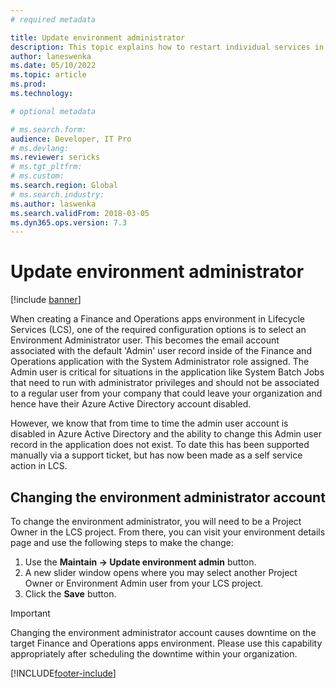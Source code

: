 ```yaml
---
# required metadata

title: Update environment administrator
description: This topic explains how to restart individual services in environments that are deployed through Microsoft Dynamics Lifecycle Services (LCS).
author: laneswenka
ms.date: 05/10/2022
ms.topic: article
ms.prod: 
ms.technology: 

# optional metadata

# ms.search.form: 
audience: Developer, IT Pro
# ms.devlang: 
ms.reviewer: sericks
# ms.tgt_pltfrm: 
# ms.custom: 
ms.search.region: Global 
# ms.search.industry:
ms.author: laswenka
ms.search.validFrom: 2018-03-05
ms.dyn365.ops.version: 7.3
---
```


# Update environment administrator

[!include [banner](../includes/banner.md)]

When creating a Finance and Operations apps environment in Lifecycle Services (LCS), one of the required configuration options is to select an Environment Administrator user.  This becomes the email account associated with the default 'Admin' user record inside of the Finance and Operations application with the System Administrator role assigned.  The Admin user is critical for situations in the application like System Batch Jobs that need to run with administrator privileges and should not be associated to a regular user from your company that could leave your organization and hence have their Azure Active Directory account disabled.

However, we know that from time to time the admin user account is disabled in Azure Active Directory and the ability to change this Admin user record in the application does not exist.  To date this has been supported manually via a support ticket, but has now been made as a self service action in LCS.

## Changing the environment administrator account

To change the environment administrator, you will need to be a Project Owner in the LCS project.  From there, you can visit your environment details page and use the following steps to make the change:

1. Use the **Maintain -> Update environment admin** button.
2. A new slider window opens where you may select another Project Owner or Environment Admin user from your LCS project.
3. Click the **Save** button.

> [!IMPORTANT]
> Changing the environment administrator account causes downtime on the target Finance and Operations apps environment.  Please use this capability appropriately after scheduling the downtime within your organization.

    

[!INCLUDE[footer-include](../../../includes/footer-banner.md)]
